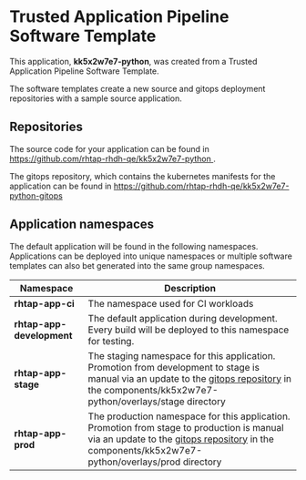 # Trusted Application Pipeline Software Template

This application, **kk5x2w7e7-python**, was created from a Trusted Application Pipeline Software Template.

The software templates create a new source and gitops deployment repositories with a sample source application. 

## Repositories

The source code for your application can be found in [https://github.com/rhtap-rhdh-qe/kk5x2w7e7-python ](https://github.com/rhtap-rhdh-qe/kk5x2w7e7-python ).
 
The gitops repository, which contains the kubernetes manifests for the application can be found in 
[https://github.com/rhtap-rhdh-qe/kk5x2w7e7-python-gitops ](https://github.com/rhtap-rhdh-qe/kk5x2w7e7-python-gitops ) 

## Application namespaces 

The default application will be found in the following namespaces. Applications can be deployed into unique namespaces or multiple software templates can also bet generated into the same group namespaces.  

|  Namespace   |  Description   |  
| -------- | -------- |
| **rhtap-app-ci** | The namespace used for CI workloads |
| **rhtap-app-development** | The default application during development. Every build will be deployed to this namespace for testing. |
| **rhtap-app-stage** | The staging namespace for this application. Promotion from development to stage is manual via an update to the [gitops repository](https://github.com/rhtap-rhdh-qe/kk5x2w7e7-python-gitops ) in the components/kk5x2w7e7-python/overlays/stage directory |
| **rhtap-app-prod** | The production namespace for this application. Promotion from stage to production is manual via an update to the [gitops repository](https://github.com/rhtap-rhdh-qe/kk5x2w7e7-python-gitops ) in the components/kk5x2w7e7-python/overlays/prod directory |